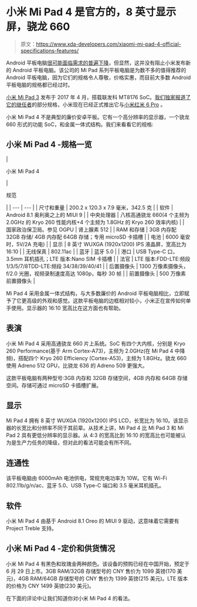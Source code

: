 # 小米 Mi Pad 4 是官方的，8 英寸显示屏，骁龙 660

> 原文：<https://www.xda-developers.com/xiaomi-mi-pad-4-official-specifications-features/>

Android 平板电脑[很可能面临需求的普遍下降](https://www.xda-developers.com/idc-q3-2017-tablet-market-decline/)，但显然，这并没有阻止小米发布新的 Android 平板电脑。该公司的 Mi Pad 系列平板电脑是为数不多的值得推荐的 Android 平板电脑，因为它们的规格令人尊敬，价格实惠，而目前大多数 Android 平板电脑的规格都已经过时。

[小米 Mi Pad 3](https://www.xda-developers.com/xiaomi-quietly-launches-the-mi-pad-3-with-a-7-9-display-and-mediatek-mt8176-soc/) 发布于 2017 年 4 月，搭载联发科 MT8176 SoC。[我们独家报道了它的继任者](https://www.xda-developers.com/xiaomi-mi-pad-4-specifications/)的部分规格，小米现在已经正式推出它与[小米红米 6 Pro](https://www.xda-developers.com/xiaomi-redmi-6-pro-official-specifications-features/) 。

小米 Mi Pad 4 不是典型的廉价安卓平板。它有一个高分辨率的显示器，一个骁龙 660 形式的功能 SoC，和金属一体式结构。我们来看看它的规格:

## 小米 Mi Pad 4 -规格一览

| 

小米 Mi Pad 4

 | 

规范

 |
| --- | --- |
| 尺寸和重量 | 200.2 x 120.3 x 7.9 毫米，342.5 克 |
| 软件 | Android 8.1 奥利奥之上的 MIUI 9 |
| 中央处理器 | 八核高通骁龙 660(4 个主频为 2.0GHz 的 Kryo 260 性能内核+4 个主频为 1.8GHz 的 Kryo 260 效率内核) |
| 国家政治保卫局。参见 OGPU | 肾上腺素 512 |
| RAM 和存储 | 3GB 内存配 32GB 存储/ 4GB 内存配 64GB 存储；专用 microSD 卡插槽 |
| 电池 | 6000 毫安时，5V/2A 充电) |
| 显示 | 8 英寸 WUXGA (1920x1200) IPS 液晶屏，宽高比为 16:10 |
| 无线保真 | 802.11ac |
| 蓝牙 | 蓝牙 5.0 |
| 港口 | USB Type-C 口，3.5mm 耳机插孔；LTE 版本:Nano SIM 卡插槽 |
| 法官 | LTE 版本:FDD-LTE:频段 1/3/5/7/8TDD-LTE:频段 34/38/39/40/41 |
| 后置摄像头 | 1300 万像素摄像头，f/2.0 光圈，视频录制速度高达 1080p，每秒 30 帧 |
| 前置摄像头 | 500 万像素前置摄像头 |

Mi Pad 4 采用金属一体式结构，与大多数廉价的 Android 平板电脑相比，立即赋予了它更高级的外观和感觉。这款平板电脑的边框相对较小，小米正在宣传如何单手使用。显示器的 16:10 宽高比在这方面也有帮助。

## 表演

小米 Mi Pad 4 采用高通骁龙 660 片上系统。SoC 有四个大内核，分别是 Kryo 260 Performance(基于 Arm Cortex-A73)，主频为 2.0GHz(在 Mi Pad 4 中降频)，搭配四个 Kryo 260 Efficiency (Cortex-A53)，主频为 1.8GHz。骁龙 660 使用 Adreno 512 GPU，比骁龙 636 的 Adreno 509 更强大。

这款平板电脑有两种型号:3GB 内存和 32GB 存储空间，4GB 内存和 64GB 存储空间。存储可通过 microSD 卡插槽扩展。

## 显示

Mi Pad 4 拥有 8 英寸 WUXGA (1920x1200) IPS LCD，长宽比为 16:10。该显示器的长宽比和分辨率不同于其前辈。从技术上讲，Mi Pad 4 比 Mi Pad 3 和 Mi Pad 2 具有更低分辨率的显示器。从 4:3 的宽高比到 16:10 的宽高比也可能被认为是生产力任务的降级，但对此的看法可能会有所不同。

## 连通性

该平板电脑由 6000mAh 电池供电，常规充电功率为 10W。它有 Wi-Fi 802.11b/g/n/ac、蓝牙 5.0、USB Type-C 端口和 3.5 毫米耳机插孔。

## 软件

小米 Mi Pad 4 由基于 Android 8.1 Oreo 的 MIUI 9 驱动，这意味着它需要有 Project Treble 支持。

## 小米 Mi Pad 4 -定价和供货情况

小米 Mi Pad 4 有黑色和玫瑰金两种颜色。该设备的预购已经在中国开始，预定于 6 月 29 日上市。3GB RAM/32GB 存储型号的 CNY 售价为 1099 英镑(170 美元)，4GB RAM/64GB 存储型号的 CNY 售价为 1399 英镑(215 美元)。LTE 版本的价格为 CNY 1499 英镑(230 美元)。

在下面的评论中让我们知道你对小米 Mi Pad 4 的看法。